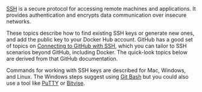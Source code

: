 [SSH](/glossary/#SSH) is a secure protocol for accessing remote machines and applications. It
provides authentication and encrypts data communication over insecure networks.

These topics describe how to find existing SSH keys or generate new ones, and
add the public key to your Docker Hub account. GitHub has a good set of
topics on [Connecting to GitHub with
SSH](https://help.github.com/articles/connecting-to-github-with-ssh/), which you
can tailor to SSH scenarios beyond GitHub, including Docker. The quick-look
topics below are derived from that GitHub documentation.

Commands for working with SSH keys are described for Mac, Windows, and Linux.
The Windows steps suggest using [Git Bash](https://git-for-windows.github.io/) but you could also use a tool like
[PuTTY](https://www.chiark.greenend.org.uk/~sgtatham/putty/latest.html) or
[Bitvise](https://www.bitvise.com/index).
